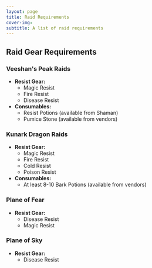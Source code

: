 ```yaml
---
layout: page
title: Raid Requirements
cover-img: 
subtitle: A list of raid requirements
---
```


## Raid Gear Requirements

### Veeshan's Peak Raids
- **Resist Gear:**
  - Magic Resist
  - Fire Resist
  - Disease Resist
- **Consumables:**
  - Resist Potions (available from Shaman)
  - Pumice Stone (available from vendors)

### Kunark Dragon Raids
- **Resist Gear:**
  - Magic Resist
  - Fire Resist
  - Cold Resist
  - Poison Resist
- **Consumables:**
  - At least 8-10 Bark Potions (available from vendors)

### Plane of Fear
- **Resist Gear:**
  - Disease Resist
  - Magic Resist

### Plane of Sky
- **Resist Gear:**
  - Disease Resist